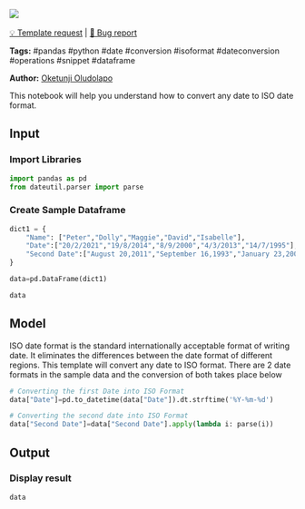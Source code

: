 <a href="https://app.naas.ai/user-redirect/naas/downloader?url=https://raw.githubusercontent.com/jupyter-naas/awesome-notebooks/master/Pandas/Pandas_ISO_Date_Conversion.ipynb" target="_parent"><img src="https://naasai-public.s3.eu-west-3.amazonaws.com/open_in_naas.svg"/></a><br><br><a href="https://github.com/jupyter-naas/awesome-notebooks/issues/new?assignees=&labels=&template=template-request.md&title=Tool+-+Action+of+the+notebook+">💡 Template request</a> | <a href="https://github.com/jupyter-naas/awesome-notebooks/issues/new?assignees=&labels=bug&template=bug_report.md&title=Pandas+-+ISO+Date+Conversion:+Error+short+description">🚨 Bug report</a>

**Tags:** #pandas #python #date #conversion #isoformat #dateconversion #operations #snippet #dataframe

**Author:** [Oketunji Oludolapo](https://www.linkedin.com/in/oludolapo-oketunji/)

This notebook will help you understand how to convert any date to ISO date format.

## Input

### Import Libraries


```python
import pandas as pd
from dateutil.parser import parse
```

### Create Sample Dataframe 


```python
dict1 = {
    "Name": ["Peter","Dolly","Maggie","David","Isabelle"],
    "Date":["20/2/2021","19/8/2014","8/9/2000","4/3/2013","14/7/1995"],
    "Second Date":["August 20,2011","September 16,1993","January 23,2009","October 17,2019","March 4,2021"]
}
```


```python
data=pd.DataFrame(dict1)
```


```python
data
```

## Model
ISO date format is the standard internationally acceptable format of writing date. It eliminates the differences between the date format of different regions. This template will convert any date to ISO format. 
There are 2 date formats in the sample data and the conversion of both takes place below


```python
# Converting the first Date into ISO Format 
data["Date"]=pd.to_datetime(data["Date"]).dt.strftime('%Y-%m-%d')
```


```python
# Converting the second date into ISO Format
data["Second Date"]=data["Second Date"].apply(lambda i: parse(i))
```

## Output

### Display result


```python
data
```
